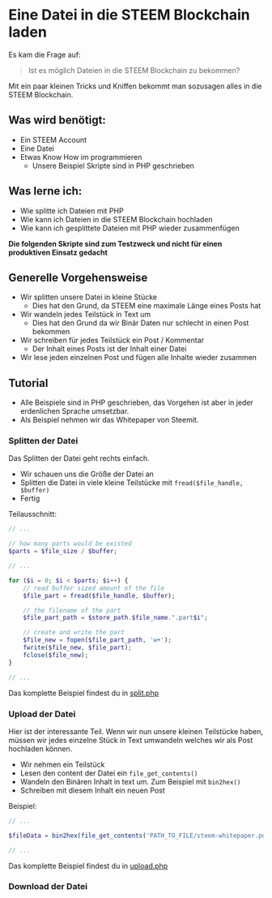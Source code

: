 Eine Datei in die STEEM Blockchain laden
======

Es kam die Frage auf:

> Ist es möglich Dateien in die STEEM Blockchain zu bekommen?

Mit ein paar kleinen Tricks und Kniffen bekommt man sozusagen alles in die STEEM Blockchain.


Was wird benötigt:
------

- Ein STEEM Account
- Eine Datei
- Etwas Know How im programmieren
    - Unsere Beispiel Skripte sind in PHP geschrieben

    
Was lerne ich:
------
    
- Wie splitte ich Dateien mit PHP
- Wie kann ich Dateien in die STEEM Blockchain hochladen
- Wie kann ich gesplittete Dateien mit PHP wieder zusammenfügen


**Die folgenden Skripte sind zum Testzweck und nicht für einen produktiven Einsatz gedacht**


Generelle Vorgehensweise
------

- Wir splitten unsere Datei in kleine Stücke
    - Dies hat den Grund, da STEEM eine maximale Länge eines Posts hat
- Wir wandeln jedes Teilstück in Text um
    - Dies hat den Grund da wir Binär Daten nur schlecht in einen Post bekommen
- Wir schreiben für jedes Teilstück ein Post / Kommentar 
    - Der Inhalt eines Posts ist der Inhalt einer Datei
- Wir lese jeden einzelnen Post und fügen alle Inhalte wieder zusammen
    

Tutorial
------

- Alle Beispiele sind in PHP geschrieben, das Vorgehen ist aber in jeder erdenlichen Sprache umsetzbar. 
- Als Beispiel nehmen wir das Whitepaper von Steemit.


### Splitten der Datei

Das Splitten der Datei geht rechts einfach. 

- Wir schauen uns die Größe der Datei an
- Splitten die Datei in viele kleine Teilstücke mit `fread($file_handle, $buffer)`
- Fertig

Teilausschnitt:

```php
// ...

// how many parts would be existed
$parts = $file_size / $buffer;

// ...

for ($i = 0; $i < $parts; $i++) {
    // read buffer sized amount of the file
    $file_part = fread($file_handle, $buffer);

    // the filename of the part
    $file_part_path = $store_path.$file_name.".part$i";

    // create and write the part
    $file_new = fopen($file_part_path, 'w+');
    fwrite($file_new, $file_part);
    fclose($file_new);
}

// ...

```

Das komplette Beispiel findest du in [split.php]()



### Upload der Datei

Hier ist der interessante Teil. 
Wenn wir nun unsere kleinen Teilstücke haben, müssen wir jedes einzelne Stück in Text umwandeln welches wir als Post hochladen können.

- Wir nehmen ein Teilstück
- Lesen den content der Datei ein `file_get_contents()`
- Wandeln den Binären Inhalt in text um. Zum Beispiel mit `bin2hex()`
- Schreiben mit diesem Inhalt ein neuen Post

Beispiel:

```php
// ...

$fileData = bin2hex(file_get_contents('PATH_TO_FILE/steem-whitepaper.pdf.part0'));

// ...
```

Das komplette Beispiel findest du in [upload.php]()


### Download der Datei

